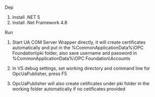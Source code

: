 Dep

1. Install .NET 5
2. Install .Net Framework 4.8


Run

1. Start UA COM Server Wrapper directly, it will create certificates automatically and put in the %CommonApplicationData%\OPC Foundation\pki folder, also save username and password in %CommonApplicationData%\OPC Foundation\Accounts

2. In VS debug settings, set working directory and command line for OpcUaPublisher, press F5
2. OpcUaPublisher will also create cetificates under pki folder in the working folder automatically if no cetificates provided
